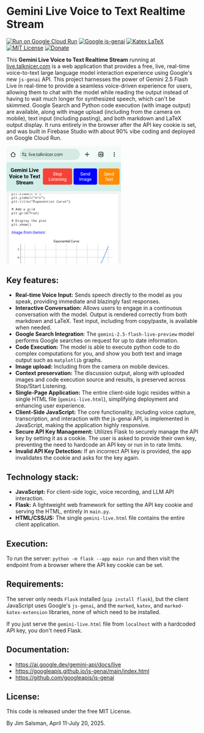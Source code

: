 # Gemini Live Voice to Text Realtime Stream

[![Run on Google Cloud Run](https://img.shields.io/badge/JavaScript-Run_in_browser-brightgreen?logo=javascript&labelColor=grey&logoColor=white)](https://live.talknicer.com)
[![Google js-genai](https://img.shields.io/badge/Gemini_Live-js--genai_1.10-blue?logo=googlegemini&logoColor=white)](https://github.com/googleapis/js-genai)
[![Katex LaTeX](https://img.shields.io/badge/LaTeX-marked+katex-blue?logo=latex)](https://www.npmjs.com/package/marked-katex-extension)
[![MIT License](https://img.shields.io/badge/License-MIT-green?logo=openaccess&logoColor=white)](https://opensource.org/licenses/MIT)
[![Donate](https://img.shields.io/badge/Donate-gold?logo=paypal)](https://paypal.me/jsalsman)

This **Gemini Live Voice to Text Realtime Stream** running at [live.talknicer.com](https://live.talknicer.com) is a web application that provides a free, live, real-time voice-to-text large language model interaction experience using Google's new `js-genai` API. This project harnesses the power of Gemini 2.5 Flash Live in real-time to provide a seamless voice-driven experience for users, allowing them to chat with the model while reading the output instead of having to wait much longer for synthesized speech, which can't be skimmed. Google Search and Python code execution (with image output) are available, along with image upload (including from the camera on mobile), text input (including pasting), and both markdown and LaTeX output display. It runs entirely in the browser after the API key cookie is set, and was built in Firebase Studio with about 90% vibe coding and deployed on Google Cloud Run.

<img src="screenshot.png" width="300" alt="Screenshot">

## Key features:
*   **Real-time Voice Input:** Sends speech directly to the model as you speak, providing immediate and blazingly fast responses.
*   **Interactive Conversation:** Allows users to engage in a continuous conversation with the model. Output is rendered correctly from both markdown and LaTeX. Text input, including from copy/paste, is available when needed.
*   **Google Search Integration**: The `gemini-2.5-flash-live-preview` model performs Google searches on request for up to date information.
*   **Code Execution:** The model is able to execute python code to do complex computations for you, and show you both text and image output such as `matplotlib` graphs.
*   **Image upload:** Including from the camera on mobile devices.
*   **Context preservation:** The discussion output, along with uploaded images and code execution source and results, is preserved across Stop/Start Listening.
*   **Single-Page Application:** The entire client-side logic resides within a single HTML file (`gemini-live.html`), simplifying deployment and enhancing user experience.
*   **Client-Side JavaScript:** The core functionality, including voice capture, transcription, and interaction with the js-genai API, is implemented in JavaScript, making the application highly responsive.
*   **Secure API Key Management:** Utilizes Flask to securely manage the API key by setting it as a cookie. The user is asked to provide their own key, preventing the need to hardcode an API key or run in to rate limits.
*   **Invalid API Key Detection:** If an incorrect API key is provided, the app invalidates the cookie and asks for the key again.

## Technology stack:
*   **JavaScript:** For client-side logic, voice recording, and LLM API interaction.
*   **Flask:** A lightweight web framework for setting the API key cookie and serving the HTML, entirely in `main.py`.
*   **HTML/CSS/JS:** The single `gemini-live.html` file contains the entire client application.

## Execution:
To run the server: `python -m flask --app main run` and then visit the endpoint from a browser where the API key cookie can be set.

## Requirements:
The server only needs `Flask` installed (`pip install flask`), but the client JavaScript uses Google's `js-genai`, and the `marked`, `katex`, and `marked-katex-extension` libraries, none of which need to be installed.

If you just serve the `gemini-live.html` file from `localhost` with a hardcoded API key, you don't need Flask.

## Documentation:
* https://ai.google.dev/gemini-api/docs/live
* https://googleapis.github.io/js-genai/main/index.html
* https://github.com/googleapis/js-genai

## License:
This code is released under the free MIT License.

By Jim Salsman, April 11-July 20, 2025.
